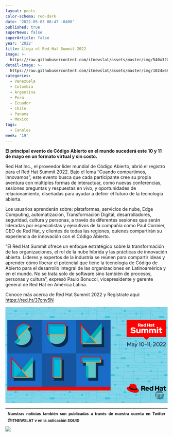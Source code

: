 ```yaml
---
layout: posts
color-schema: red-dark
date: '2022-05-03 08:47 -0400'
published: true
superNews: false
superArticle: false
year: '2022'
title: Llega el Red Hat Summit 2022
image: >-
  https://raw.githubusercontent.com/itnewslat/assets/master/img/540x320/RedHat-Summit-2022-p.jpg
detail-image: >-
  https://raw.githubusercontent.com/itnewslat/assets/master/img/1024x680/RedHat-Summit-2022-g.jpg
categories:
  - Venezuela
  - Colombia
  - Argentina
  - Perú
  - Ecuador
  - Chile
  - Panama
  - Mexico
tags:
  - Canales
week: '19'
---
```

**El principal evento de Código Abierto en el mundo sucederá este 10 y 11 de mayo en un formato virtual y sin costo.**

Red Hat Inc., el proveedor líder mundial de Código Abierto, abrió el  registro para el Red Hat Summit 2022.
Bajo el lema “Cuando compartimos, innovamos”, este evento busca que cada participante cree su propia aventura con múltiples formas de interactuar, como nuevas conferencias, sesiones preguntas y respuestas en vivo, y oportunidades de relacionamiento, diseñadas para ayudar a definir el futuro de la tecnología abierta.

Los usuarios aprenderán sobre: plataformas, servicios de nube, Edge Computing, automatización, Transformación Digital, desarrolladores, seguridad,  cultura y personas, a través de diferentes sesiones que serán lideradas por especialistas y ejecutivos de la compañía como Paul Cormier, CEO de Red Hat, y clientes de todas las regiones, quienes compartirán su experiencia de innovación con el Código Abierto.

“El Red Hat Summit ofrece un enfoque estratégico sobre la transformación de las organizaciones, el rol de la nube híbrida y las prácticas de innovación abierta. Líderes y expertos de la industria se reúnen para compartir ideas y aprender cómo liberar el potencial que tiene la tecnología de Código de Abierto para el desarrollo integral de las organizaciones en Latinoamérica y en el mundo. No se trata solo de software sino también de procesos, personas y cultura”, expresó Paulo Bonucci, vicepresidente y gerente general de Red Hat en América Latina.

Conoce más acerca de Red Hat Summit 2022 y  Regístrate aquí: https://red.ht/37cnv5N 

![](https://raw.githubusercontent.com/itnewslat/assets/master/img/540x320/RedHat-Summit-2022-p.jpg)

<table style="height: 42px;" width="569">
<tbody>
<tr>
<td style="text-align: justify;"><sub><strong>Nuestras noticias también son publicadas a través de nuestra cuenta en Twitter <a href="https://twitter.com/itnewslat?lang=es">@ITNEWSLAT</a> y en la aplicación <a href="https://squidapp.co/en/">SQUID</a></strong></sub></td>
</tr>
</tbody>
</table>

<img src="https://tracker.metricool.com/c3po.jpg?hash=56f88a41e39ab42c063cc51676587a04"/>